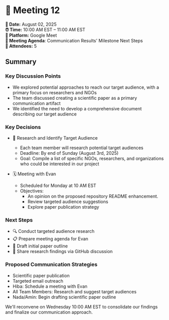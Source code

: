 # 📝 Meeting 12

**📅 Date:** August 02, 2025  
**⏰ Time:** 10:00 AM EST – 11:00 AM EST  
**📍 Platform:** Google Meet  
**📜 Meeting Agenda**: Communication Results' Milestone Next Steps  
**👥 Attendees:** 5

## Summary

### Key Discussion Points

- We explored potential approaches to reach our target audience, with a primary
 focus on researchers and NGOs
- The team discussed creating a scientific paper as a primary communication artifact
- We identified the need to develop a comprehensive document describing our
 target audience

### Key Decisions

- 📝 Research and Identify Target Audience
  - Each team member will research potential target audiences
  - Deadline: By end of Sunday (August 3rd, 2025)
  - Goal: Compile a list of specific NGOs, researchers, and organizations who
   could be interested in our project

- 🗓️ Meeting with Evan
  - Scheduled for Monday at 10 AM EST
  - Objectives:
    - An opinion on the proposed repository README enhancement.
    - Review targeted audience suggestions
    - Explore paper publication strategy

### Next Steps

- 🔍 Conduct targeted audience research
- 📋 Prepare meeting agenda for Evan
- 📄 Draft initial paper outline
- 💬 Share research findings via GitHub discussion

### Proposed Communication Strategies

- Scientific paper publication
- Targeted email outreach
- Hiba: Schedule a meeting with Evan
- All Team Members: Research and suggest target audiences
- Nada/Amin: Begin drafting scientific paper outline

We'll reconvene on Wednesday 10:00 AM EST to consolidate our findings and
 finalize our communication approach.
